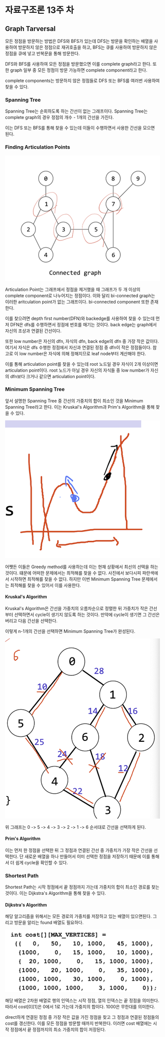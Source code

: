 # 자료구조론 13주 차

## Graph Tarversal

모든 정점을 방문하는 방법은 DFS와 BFS가 있는데 DFS는 방문을 확인하는 배열을 사용하여 방문하지 않은 정점으로 재귀호출을 하고, BFS는 큐를 사용하여 방문하지 않은 정점을 큐에 넣고 반복문을 통해 방문한다.

DFS와 BFS를 사용하여 모든 정점을 방문했으면 이를 complete graph라고 한다. 또한 graph 일부 중 모든 정점이 방문 가능하면 complete component라고 한다.

complete components는 방문하지 않은 정점들로 DFS 또는 BFS를 여러번 사용하여 찾을 수 있다.

### Spanning Tree

Spanning Tree는 순회하도록 하는 간선이 없는 그래프이다. Spanning Tree는 complete graph의 경우 정점의 개수 - 1개의 간선을 가진다.

이는 DFS 또는 BFS를 통해 찾을 수 있는데 이들이 수행하면서 사용한 간선을 모으면 된다.

### Finding Articulation Points

![Articulation Points](./imgs/2023-05-24-22-05-33.png)

Articulation Point는 그래프에서 정점을 제거했을 때 그래프가 두 개 이상의 complete component로 나누어지는 정점이다. 이와 달리 bi-connected graph는 이러한 aritculation point가 없는 그래프이다. bi-connected component 또한 존재한다.

이를 찾으려면 depth first number(DFN)와 backedge를 사용하여 찾을 수 있는데 먼저 DFN은 dfs를 수행하면서 정점에 번호를 매기는 것이다. back edge는 graph에서 자신의 조상과 연결된 간선이다.

또한 low number은 자신의 dfn, 자식의 dfn, back edge의 dfn 중 가장 작은 값이다. 여기서 자식은 dfs 수행한 정점에서 자신과 연결된 정점 중 dfn이 작은 정점들이다. 참고로 이 low number은 자식에 의해 정해지므로 leaf node부터 계산해야 한다.

이를 통해 articulation point를 찾을 수 있는데 root 노드일 경우 자식이 2개 이상이면 articulation point이다. root 노드가 아닐 경우 자신의 자식들 중 low number가 자신의 dfn보다 크거나 같으면 articulation point이다.

### Minimum Spanning Tree

앞서 설명한 Spanning Tree 중 간선의 가중치의 합이 최소인 것을 Minimum Spanning Tree라고 한다. 이는 Kruskal's Algorithm과 Prim's Algorithm을 통해 찾을 수 있다.

![Greedy 예제](./imgs/2023-05-24-23-10-30.png)

어쨋든 이들은 Greedy method를 사용하는데 이는 현재 상황에서 최선의 선택을 하는 것이다. 떄문에 어떠한 문제에서는 최적해를 찾을 수 없다. 사진에서 보다시피 파란색에서 시작하면 최적해를 찾을 수 없다. 하지만 이번 Minimum Spanning Tree 문제에서는 최적해를 찾을 수 있어서 이를 사용한다.

#### Kruskal's Algorithm

Kruskal's Algorithm은 간선을 가중치의 오름차순으로 정렬한 뒤 가중치가 작은 간선부터 선택하면서 cycle이 생기지 않도록 하는 것이다. 만약에 cycle이 생기면 그 간선은 버리고 다음 간선을 선택한다.

이렇게 n-1개의 간선을 선택하면 Minimum Spanning Tree가 완성된다.

![해당 알고리즘 예제](./imgs/2023-05-24-23-13-36.png)

위 그래프는 0 -> 5 -> 4 -> 3 -> 2 -> 1 -> 6 순서대로 간선을 선택하게 된다.

#### Prim's Algorithm

이는 먼저 한 정점을 선택한 뒤 그 정점과 연결된 간선 중 가중치가 가장 작은 간선을 선택한다. 단 새로운 배열을 하나 만들어서 이미 선택한 정점을 저장하기 때문에 이를 통해서 더 쉽게 cycle을 확인할 수 있다.

### Shortest Path

Shortest Path는 시작 정점에서 끝 정점까지 가는데 가중치의 합이 최소인 경로를 찾는 것이다. 이는 Dijkstra's Algorithm을 통해 찾을 수 있다.

#### Dijkstra's Algorithm

해당 알고리즘을 위해서는 모든 경로의 가중치를 저장하고 있는 배열이 있으면된다. 그리고 방문을 알리는 found 배열도 필요하다.

![cost 배열 예제](./imgs/2023-05-24-23-22-46.png)

해당 배열은 2차원 배열로 행의 인덱스는 시작 정점, 열의 인덱스는 끝 정점을 의미한다. 따라서 cost\[0][1]은 0에서 1로 가는데 가중치의 합이다. 1000은 무한대를 의미한다.

direct하게 연결된 정점 중 가장 작은 값을 가진 정점을 찾고 그 정점과 연결된 정점들의 cost를 갱신한다. 이를 모든 정점을 방문할 때까지 반복한다. 이러면 cost 배열에는 시작 정점에서 끝 정점까지의 최소 가중치의 합이 저장된다.
